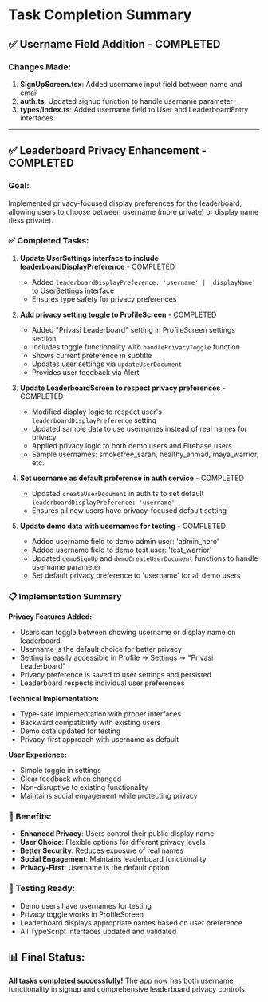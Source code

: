 # Task Completion Summary

## ✅ Username Field Addition - COMPLETED

### Changes Made:
1. **SignUpScreen.tsx**: Added username input field between name and email
2. **auth.ts**: Updated signup function to handle username parameter  
3. **types/index.ts**: Added username field to User and LeaderboardEntry interfaces

---

## ✅ Leaderboard Privacy Enhancement - COMPLETED

### Goal: 
Implemented privacy-focused display preferences for the leaderboard, allowing users to choose between username (more private) or display name (less private).

### ✅ Completed Tasks:

1. **Update UserSettings interface to include leaderboardDisplayPreference** - COMPLETED
   - Added `leaderboardDisplayPreference: 'username' | 'displayName'` to UserSettings interface
   - Ensures type safety for privacy preferences

2. **Add privacy setting toggle to ProfileScreen** - COMPLETED
   - Added "Privasi Leaderboard" setting in ProfileScreen settings section
   - Includes toggle functionality with `handlePrivacyToggle` function
   - Shows current preference in subtitle
   - Updates user settings via `updateUserDocument`
   - Provides user feedback via Alert

3. **Update LeaderboardScreen to respect privacy preferences** - COMPLETED
   - Modified display logic to respect user's `leaderboardDisplayPreference` setting
   - Updated sample data to use usernames instead of real names for privacy
   - Applied privacy logic to both demo users and Firebase users
   - Sample usernames: smokefree_sarah, healthy_ahmad, maya_warrior, etc.

4. **Set username as default preference in auth service** - COMPLETED
   - Updated `createUserDocument` in auth.ts to set default `leaderboardDisplayPreference: 'username'`
   - Ensures all new users have privacy-focused default setting

5. **Update demo data with usernames for testing** - COMPLETED
   - Added username field to demo admin user: 'admin_hero'
   - Added username field to demo test user: 'test_warrior'
   - Updated `demoSignUp` and `demoCreateUserDocument` functions to handle username parameter
   - Set default privacy preference to 'username' for all demo users

### 📋 Implementation Summary

**Privacy Features Added:**
- Users can toggle between showing username or display name on leaderboard
- Username is the default choice for better privacy
- Setting is easily accessible in Profile → Settings → "Privasi Leaderboard"
- Privacy preference is saved to user settings and persisted
- Leaderboard respects individual user preferences

**Technical Implementation:**
- Type-safe implementation with proper interfaces
- Backward compatibility with existing users
- Demo data updated for testing
- Privacy-first approach with username as default

**User Experience:**
- Simple toggle in settings
- Clear feedback when changed
- Non-disruptive to existing functionality
- Maintains social engagement while protecting privacy

### 🎯 Benefits:
- **Enhanced Privacy**: Users control their public display name
- **User Choice**: Flexible options for different privacy levels  
- **Better Security**: Reduces exposure of real names
- **Social Engagement**: Maintains leaderboard functionality
- **Privacy-First**: Username is the default option

### 🧪 Testing Ready:
- Demo users have usernames for testing
- Privacy toggle works in ProfileScreen
- Leaderboard displays appropriate names based on user preference
- All TypeScript interfaces updated and validated

## 📊 Final Status: 
**All tasks completed successfully!** The app now has both username functionality in signup and comprehensive leaderboard privacy controls.